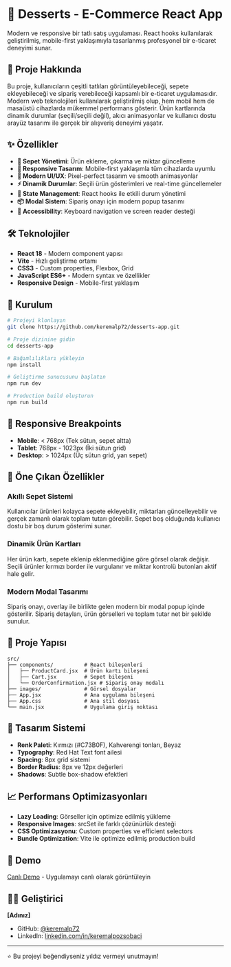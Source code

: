 # 🍰 Desserts - E-Commerce React App

Modern ve responsive bir tatlı satış uygulaması. React hooks kullanılarak geliştirilmiş, mobile-first yaklaşımıyla tasarlanmış profesyonel bir e-ticaret deneyimi sunar.

## 🌟 Proje Hakkında

Bu proje, kullanıcıların çeşitli tatlıları görüntüleyebileceği, sepete ekleyebileceği ve sipariş verebileceği kapsamlı bir e-ticaret uygulamasıdır. Modern web teknolojileri kullanılarak geliştirilmiş olup, hem mobil hem de masaüstü cihazlarda mükemmel performans gösterir. Ürün kartlarında dinamik durumlar (seçili/seçili değil), akıcı animasyonlar ve kullanıcı dostu arayüz tasarımı ile gerçek bir alışveriş deneyimi yaşatır.

## ✨ Özellikler

- **🛒 Sepet Yönetimi**: Ürün ekleme, çıkarma ve miktar güncelleme
- **📱 Responsive Tasarım**: Mobile-first yaklaşımla tüm cihazlarda uyumlu
- **🎨 Modern UI/UX**: Pixel-perfect tasarım ve smooth animasyonlar  
- **⚡ Dinamik Durumlar**: Seçili ürün gösterimleri ve real-time güncellemeler
- **🔄 State Management**: React hooks ile etkili durum yönetimi
- **📦 Modal Sistem**: Sipariş onayı için modern popup tasarımı
- **🎯 Accessibility**: Keyboard navigation ve screen reader desteği

## 🛠️ Teknolojiler

- **React 18** - Modern component yapısı
- **Vite** - Hızlı geliştirme ortamı
- **CSS3** - Custom properties, Flexbox, Grid
- **JavaScript ES6+** - Modern syntax ve özellikler
- **Responsive Design** - Mobile-first yaklaşım

## 🚀 Kurulum

```bash
# Projeyi klonlayın
git clone https://github.com/keremalp72/desserts-app.git

# Proje dizinine gidin
cd desserts-app

# Bağımlılıkları yükleyin
npm install

# Geliştirme sunucusunu başlatın
npm run dev

# Production build oluşturun
npm run build
```

## 📱 Responsive Breakpoints

- **Mobile**: < 768px (Tek sütun, sepet altta)
- **Tablet**: 768px - 1023px (İki sütun grid)
- **Desktop**: > 1024px (Üç sütun grid, yan sepet)

## 🎯 Öne Çıkan Özellikler

### Akıllı Sepet Sistemi
Kullanıcılar ürünleri kolayca sepete ekleyebilir, miktarları güncelleyebilir ve gerçek zamanlı olarak toplam tutarı görebilir. Sepet boş olduğunda kullanıcı dostu bir boş durum gösterimi sunar.

### Dinamik Ürün Kartları
Her ürün kartı, sepete eklenip eklenmediğine göre görsel olarak değişir. Seçili ürünler kırmızı border ile vurgulanır ve miktar kontrolü butonları aktif hale gelir.

### Modern Modal Tasarımı
Sipariş onayı, overlay ile birlikte gelen modern bir modal popup içinde gösterilir. Sipariş detayları, ürün görselleri ve toplam tutar net bir şekilde sunulur.

## 📂 Proje Yapısı

```
src/
├── components/          # React bileşenleri
│   ├── ProductCard.jsx  # Ürün kartı bileşeni
│   ├── Cart.jsx         # Sepet bileşeni
│   └── OrderConfirmation.jsx # Sipariş onay modalı
├── images/              # Görsel dosyalar
├── App.jsx              # Ana uygulama bileşeni
├── App.css              # Ana stil dosyası
└── main.jsx             # Uygulama giriş noktası
```

## 🎨 Tasarım Sistemi

- **Renk Paleti**: Kırmızı (#C73B0F), Kahverengi tonları, Beyaz
- **Typography**: Red Hat Text font ailesi
- **Spacing**: 8px grid sistemi
- **Border Radius**: 8px ve 12px değerleri
- **Shadows**: Subtle box-shadow efektleri

## 📈 Performans Optimizasyonları

- **Lazy Loading**: Görseller için optimize edilmiş yükleme
- **Responsive Images**: srcSet ile farklı çözünürlük desteği
- **CSS Optimizasyonu**: Custom properties ve efficient selectors
- **Bundle Optimization**: Vite ile optimize edilmiş production build

## 🔗 Demo

[Canlı Demo](https://desserts-app-snowy.vercel.app/) - Uygulamayı canlı olarak görüntüleyin

## 👨‍💻 Geliştirici

**[Adınız]**
- GitHub: [@keremalp72](https://github.com/keremalp72)
- LinkedIn: [linkedin.com/in/keremalpozsobaci](https://linkedin.com/in/keremalpozsobaci)

---

⭐ Bu projeyi beğendiyseniz yıldız vermeyi unutmayın!
